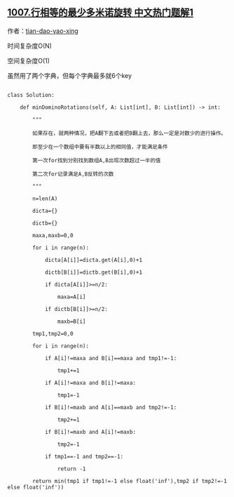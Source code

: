 ## [1007.行相等的最少多米诺旋转 中文热门题解1](https://leetcode.cn/problems/minimum-domino-rotations-for-equal-row/solutions/100000/si-lu-huan-shi-hen-hao-li-jie-de-by-tian-dao-yao-x)

作者：[tian-dao-yao-xing](https://leetcode.cn/u/tian-dao-yao-xing)

时间复杂度O(N)
空间复杂度O(1)
虽然用了两个字典，但每个字典最多就6个key
```
class Solution:
    def minDominoRotations(self, A: List[int], B: List[int]) -> int:
        """
        如果存在，就两种情况，把A翻下去或者把B翻上去，那么一定是对数少的进行操作。
        即至少在一个数组中要有半数以上的相同值，才能满足条件
        第一次for找到分别找到数组A,B出现次数超过一半的值
        第二次for记录满足A,B反转的次数
        """
        n=len(A)
        dicta={}
        dictb={}
        maxa,maxb=0,0
        for i in range(n):
            dicta[A[i]]=dicta.get(A[i],0)+1
            dictb[B[i]]=dictb.get(B[i],0)+1
            if dicta[A[i]]>=n/2:
                maxa=A[i]
            if dictb[B[i]]>=n/2:
                maxb=B[i]
        tmp1,tmp2=0,0
        for i in range(n):
            if A[i]!=maxa and B[i]==maxa and tmp1!=-1:
                tmp1+=1
            if A[i]!=maxa and B[i]!=maxa:
                tmp1=-1
            if B[i]!=maxb and A[i]==maxb and tmp2!=-1:
                tmp2+=1
            if B[i]!=maxb and A[i]!=maxb:
                tmp2=-1
            if tmp1==-1 and tmp2==-1:
                return -1
        return min(tmp1 if tmp1!=-1 else float('inf'),tmp2 if tmp2!=-1 else float('inf'))
```
